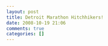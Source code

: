 ```yaml
---
layout: post
title: Detroit Marathon Hitchhikers!
date: 2008-10-19 21:06
comments: true
categories: []
---
```


